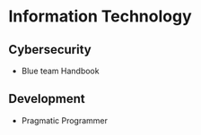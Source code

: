 # Information Technology

## Cybersecurity

* Blue team Handbook

## Development

* Pragmatic Programmer
